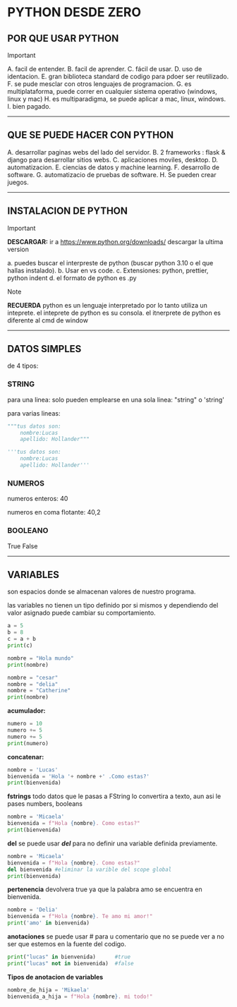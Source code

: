 
# **PYTHON DESDE ZERO**


## **POR QUE USAR PYTHON**

> [!IMPORTANT]
> A. facil de entender.
> B. facil de aprender.
> C. fácil de usar.
> D. uso de identacion.
> E. gran biblioteca standard de codigo para pdoer ser reutilizado.
> F. se pude mesclar con otros lenguajes de programacion.
> G. es multiplataforma, puede correr en cualquier sistema operativo (windows, linux y mac)
> H. es multiparadigma, se puede aplicar a mac, linux, windows.
> I. bien pagado.

***

## **QUE SE PUEDE HACER CON PYTHON**

A. desarrollar paginas webs del lado del servidor.
B. 2 frameworks : flask & django para desarrollar sitios webs.
C. aplicaciones moviles, desktop.
D. automatizacion.
E. ciencias de datos y machine learning.
F. desarrollo de software.
G. automatizacio de pruebas de software.
H. Se pueden crear juegos.

***

## **INSTALACION DE PYTHON**
> [!IMPORTANT]
> **DESCARGAR:**
> ir a https://www.python.org/downloads/
> descargar la ultima version

a. puedes buscar el interpreste de python (buscar python 3.10 o el que hallas instalado).
b. Usar en vs code.
c. Extensiones: python, prettier, python indent
d. el formato de python es .py

>[!NOTE]
>**RECUERDA**
>python es un lenguaje interpretado por lo tanto utiliza un inteprete. el inteprete de python es su consola. el itnerprete de python es diferente al cmd de window
>

***

## **DATOS SIMPLES**
de 4 tipos:
### **STRING**
para una linea: solo pueden emplearse en una sola linea:
"string" o
'string'

para varias lineas: 
```py
"""tus datos son:
    nombre:Lucas
    apellido: Hollander"""

'''tus datos son:
    nombre:Lucas
    apellido: Hollander'''
```
### **NUMEROS**
numeros enteros:
40

numeros en coma flotante:
40,2

### **BOOLEANO**
True
False

***

## **VARIABLES**
son espacios donde se almacenan valores de nuestro programa.

las variables no tienen un tipo definido por si mismos y dependiendo del valor asignado puede cambiar su comportamiento.
```py
a = 5
b = 8
c = a + b
print(c)
```

```py
nombre = "Hola mundo"
print(nombre)
```

```py
nombre = "cesar"
nombre = "delia"
nombre = "Catherine"
print(nombre)
```

**acumulador:**
```py
numero = 10
numero += 5
numero += 5
print(numero)
```

**concatenar:**
```py
nombre = 'Lucas'
bienvenida = 'Hola '+ nombre +' .Como estas?'
print(bienvenida)
```

**fstrings**
todo datos que le pasas a FString lo convertira a texto, aun asi le pases numbers, booleans 
```py
nombre = 'Micaela'
bienvenida = f"Hola {nombre}. Como estas?"
print(bienvenida)
```
**del**
se puede usar ***del*** para no definir una variable definida previamente.
```py
nombre = 'Micaela'
bienvenida = f"Hola {nombre}. Como estas?"
del bienvenida #eliminar la varible del scope global
print(bienvenida)
```

**pertenencia**
devolvera true ya que la palabra amo se encuentra en bienvenida.
```py
nombre = 'Delia'
bienvenida = f"Hola {nombre}. Te amo mi amor!"
print('amo' in bienvenida)
```

**anotaciones**
se puede usar # para u comentario que no se puede ver a no ser que estemos en la fuente del codigo.

```py
print("lucas" in bienvenida)      #true
print("lucas" not in bienvenida)  #false
```

**Tipos de anotacion de variables**

```py
nombre_de_hija = 'Mikaela'
bienvenida_a_hija = f"Hola {nombre}. mi todo!"
```





